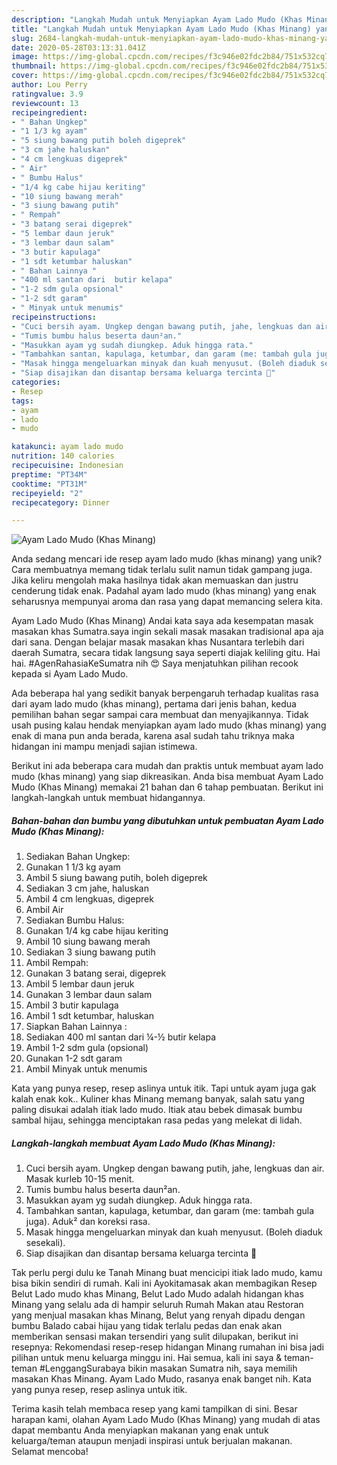 ```yaml
---
description: "Langkah Mudah untuk Menyiapkan Ayam Lado Mudo (Khas Minang) yang Enak"
title: "Langkah Mudah untuk Menyiapkan Ayam Lado Mudo (Khas Minang) yang Enak"
slug: 2684-langkah-mudah-untuk-menyiapkan-ayam-lado-mudo-khas-minang-yang-enak
date: 2020-05-28T03:13:31.041Z
image: https://img-global.cpcdn.com/recipes/f3c946e02fdc2b84/751x532cq70/ayam-lado-mudo-khas-minang-foto-resep-utama.jpg
thumbnail: https://img-global.cpcdn.com/recipes/f3c946e02fdc2b84/751x532cq70/ayam-lado-mudo-khas-minang-foto-resep-utama.jpg
cover: https://img-global.cpcdn.com/recipes/f3c946e02fdc2b84/751x532cq70/ayam-lado-mudo-khas-minang-foto-resep-utama.jpg
author: Lou Perry
ratingvalue: 3.9
reviewcount: 13
recipeingredient:
- " Bahan Ungkep"
- "1 1/3 kg ayam"
- "5 siung bawang putih boleh digeprek"
- "3 cm jahe haluskan"
- "4 cm lengkuas digeprek"
- " Air"
- " Bumbu Halus"
- "1/4 kg cabe hijau keriting"
- "10 siung bawang merah"
- "3 siung bawang putih"
- " Rempah"
- "3 batang serai digeprek"
- "5 lembar daun jeruk"
- "3 lembar daun salam"
- "3 butir kapulaga"
- "1 sdt ketumbar haluskan"
- " Bahan Lainnya "
- "400 ml santan dari  butir kelapa"
- "1-2 sdm gula opsional"
- "1-2 sdt garam"
- " Minyak untuk menumis"
recipeinstructions:
- "Cuci bersih ayam. Ungkep dengan bawang putih, jahe, lengkuas dan air. Masak kurleb 10-15 menit."
- "Tumis bumbu halus beserta daun²an."
- "Masukkan ayam yg sudah diungkep. Aduk hingga rata."
- "Tambahkan santan, kapulaga, ketumbar, dan garam (me: tambah gula juga). Aduk² dan koreksi rasa."
- "Masak hingga mengeluarkan minyak dan kuah menyusut. (Boleh diaduk sesekali)."
- "Siap disajikan dan disantap bersama keluarga tercinta 🥰"
categories:
- Resep
tags:
- ayam
- lado
- mudo

katakunci: ayam lado mudo 
nutrition: 140 calories
recipecuisine: Indonesian
preptime: "PT34M"
cooktime: "PT31M"
recipeyield: "2"
recipecategory: Dinner

---
```



![Ayam Lado Mudo (Khas Minang)](https://img-global.cpcdn.com/recipes/f3c946e02fdc2b84/751x532cq70/ayam-lado-mudo-khas-minang-foto-resep-utama.jpg)

Anda sedang mencari ide resep ayam lado mudo (khas minang) yang unik? Cara membuatnya memang tidak terlalu sulit namun tidak gampang juga. Jika keliru mengolah maka hasilnya tidak akan memuaskan dan justru cenderung tidak enak. Padahal ayam lado mudo (khas minang) yang enak seharusnya mempunyai aroma dan rasa yang dapat memancing selera kita.

Ayam Lado Mudo (Khas Minang) Andai kata saya ada kesempatan masak masakan khas Sumatra.saya ingin sekali masak masakan tradisional apa aja dari sana. Dengan belajar masak masakan khas Nusantara terlebih dari daerah Sumatra, secara tidak langsung saya seperti diajak keliling gitu. Hai hai. #AgenRahasiaKeSumatra nih 😍 Saya menjatuhkan pilihan recook kepada si Ayam Lado Mudo.

Ada beberapa hal yang sedikit banyak berpengaruh terhadap kualitas rasa dari ayam lado mudo (khas minang), pertama dari jenis bahan, kedua pemilihan bahan segar sampai cara membuat dan menyajikannya. Tidak usah pusing kalau hendak menyiapkan ayam lado mudo (khas minang) yang enak di mana pun anda berada, karena asal sudah tahu triknya maka hidangan ini mampu menjadi sajian istimewa.


Berikut ini ada beberapa cara mudah dan praktis untuk membuat ayam lado mudo (khas minang) yang siap dikreasikan. Anda bisa membuat Ayam Lado Mudo (Khas Minang) memakai 21 bahan dan 6 tahap pembuatan. Berikut ini langkah-langkah untuk membuat hidangannya.

<!--inarticleads1-->

##### Bahan-bahan dan bumbu yang dibutuhkan untuk pembuatan Ayam Lado Mudo (Khas Minang):

1. Sediakan  Bahan Ungkep:
1. Gunakan 1 1/3 kg ayam
1. Ambil 5 siung bawang putih, boleh digeprek
1. Sediakan 3 cm jahe, haluskan
1. Ambil 4 cm lengkuas, digeprek
1. Ambil  Air
1. Sediakan  Bumbu Halus:
1. Gunakan 1/4 kg cabe hijau keriting
1. Ambil 10 siung bawang merah
1. Sediakan 3 siung bawang putih
1. Ambil  Rempah:
1. Gunakan 3 batang serai, digeprek
1. Ambil 5 lembar daun jeruk
1. Gunakan 3 lembar daun salam
1. Ambil 3 butir kapulaga
1. Ambil 1 sdt ketumbar, haluskan
1. Siapkan  Bahan Lainnya :
1. Sediakan 400 ml santan dari ¼-½ butir kelapa
1. Ambil 1-2 sdm gula (opsional)
1. Gunakan 1-2 sdt garam
1. Ambil  Minyak untuk menumis


Kata yang punya resep, resep aslinya untuk itik. Tapi untuk ayam juga gak kalah enak kok.. Kuliner khas Minang memang banyak, salah satu yang paling disukai adalah itiak lado mudo. Itiak atau bebek dimasak bumbu sambal hijau, sehingga menciptakan rasa pedas yang melekat di lidah. 

<!--inarticleads2-->

##### Langkah-langkah membuat Ayam Lado Mudo (Khas Minang):

1. Cuci bersih ayam. Ungkep dengan bawang putih, jahe, lengkuas dan air. Masak kurleb 10-15 menit.
1. Tumis bumbu halus beserta daun²an.
1. Masukkan ayam yg sudah diungkep. Aduk hingga rata.
1. Tambahkan santan, kapulaga, ketumbar, dan garam (me: tambah gula juga). Aduk² dan koreksi rasa.
1. Masak hingga mengeluarkan minyak dan kuah menyusut. (Boleh diaduk sesekali).
1. Siap disajikan dan disantap bersama keluarga tercinta 🥰


Tak perlu pergi dulu ke Tanah Minang buat mencicipi itiak lado mudo, kamu bisa bikin sendiri di rumah. Kali ini Ayokitamasak akan membagikan Resep Belut Lado mudo khas Minang, Belut Lado Mudo adalah hidangan khas Minang yang selalu ada di hampir seluruh Rumah Makan atau Restoran yang menjual masakan khas Minang, Belut yang renyah dipadu dengan bumbu Balado cabai hijau yang tidak terlalu pedas dan enak akan memberikan sensasi makan tersendiri yang sulit dilupakan, berikut ini resepnya: Rekomendasi resep-resep hidangan Minang rumahan ini bisa jadi pilihan untuk menu keluarga minggu ini. Hai semua, kali ini saya &amp; teman-teman #LenggangSurabaya bikin masakan Sumatra nih, saya memilih masakan Khas Minang. Ayam Lado Mudo, rasanya enak banget nih. Kata yang punya resep, resep aslinya untuk itik. 

Terima kasih telah membaca resep yang kami tampilkan di sini. Besar harapan kami, olahan Ayam Lado Mudo (Khas Minang) yang mudah di atas dapat membantu Anda menyiapkan makanan yang enak untuk keluarga/teman ataupun menjadi inspirasi untuk berjualan makanan. Selamat mencoba!
